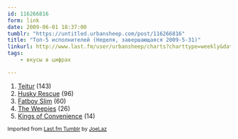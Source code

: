 ```yaml
---
id: 116266816
form: link
date: 2009-06-01 18:37:00
tumblr: "https://untitled.urbansheep.com/post/116266816"
title: "Топ-5 исполнителей (Неделя, завершающаяся 2009-5-31)"
linkurl: http://www.last.fm/user/urbansheep/charts?charttype=weekly&date_to=1243771200
tags:
    - вкусы в цифрах

---
```

<ol><li>
<a rel="nofollow" target="_blank" href="http://www.last.fm/music/Teitur">Teitur</a>&nbsp;(143)</li>
<li>
<a rel="nofollow" target="_blank" href="http://www.last.fm/music/Husky+Rescue">Husky Rescue</a>&nbsp;(96)</li>
<li>
<a rel="nofollow" target="_blank" href="http://www.last.fm/music/Fatboy+Slim">Fatboy Slim</a>&nbsp;(60)</li>
<li>
<a rel="nofollow" target="_blank" href="http://www.last.fm/music/The+Weepies">The Weepies</a>&nbsp;(26)</li>
<li>
<a rel="nofollow" target="_blank" href="http://www.last.fm/music/Kings+of+Convenience">Kings of Convenience</a>&nbsp;(14)</li>
</ol><p><small>Imported from <a rel="nofollow" target="_blank" href="http://joelaz.com/post/23488847/last-fm-tumblr-weekly-top-artists">Last.fm Tumblr</a> by <a rel="nofollow" target="_blank" href="http://joelaz.com">JoeLaz</a></small></p>
